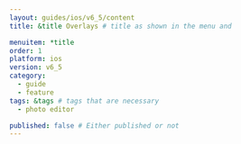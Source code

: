 ```yaml
---
layout: guides/ios/v6_5/content
title: &title Overlays # title as shown in the menu and 

menuitem: *title
order: 1
platform: ios
version: v6_5
category: 
  - guide
  - feature
tags: &tags # tags that are necessary
  - photo editor 

published: false # Either published or not 
---
```

